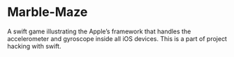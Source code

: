 # Marble-Maze
A swift game illustrating the Apple’s framework that handles the accelerometer and gyroscope inside all iOS devices. This is a part of project hacking with swift.
